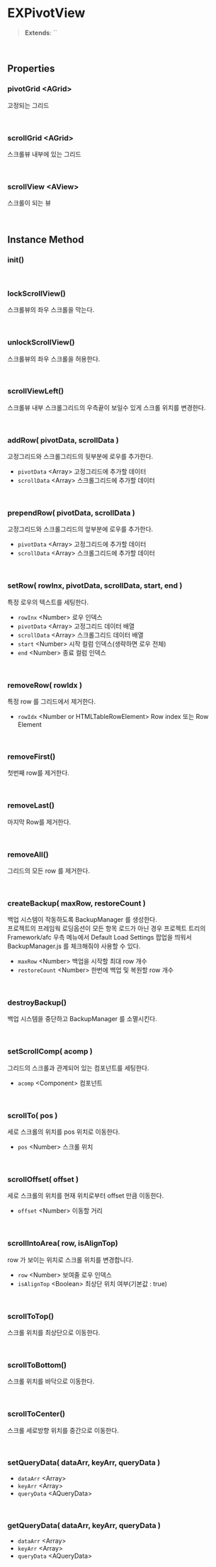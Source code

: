 # EXPivotView
> **Extends**: ``



<br/>

## Properties

### pivotGrid \<AGrid>

고정되는 그리드

<br/>

### scrollGrid \<AGrid>

스크롤뷰 내부에 있는 그리드

<br/>

### scrollView \<AView>

스크롤이 되는 뷰

<br/>

## Instance Method

### init()

<br/>

### lockScrollView()

스크롤뷰의 좌우 스크롤을 막는다.

<br/>

### unlockScrollView()

스크롤뷰의 좌우 스크롤을 허용한다.

<br/>

### scrollViewLeft()

스크롤뷰 내부 스크롤그리드의 우측끝이 보일수 있게 스크롤 위치를 변경한다.

<br/>

### addRow( pivotData, scrollData )

고정그리드와 스크롤그리드의 뒷부분에 로우를 추가한다.

* `pivotData` \<Array> 고정그리드에 추가할 데이터
* `scrollData` \<Array> 스크롤그리드에 추가할 데이터

<br/>

### prependRow( pivotData, scrollData )

고정그리드와 스크롤그리드의 앞부분에 로우를 추가한다.

* `pivotData` \<Array> 고정그리드에 추가할 데이터
* `scrollData` \<Array> 스크롤그리드에 추가할 데이터

<br/>

### setRow( rowInx, pivotData, scrollData, start, end )

특정 로우의 텍스트를 세팅한다.

* `rowInx` \<Number> 로우 인덱스
* `pivotData` \<Array> 고정그리드 데이터 배열
* `scrollData` \<Array> 스크롤그리드 데이터 배열
* `start` \<Number> 시작 컬럼 인덱스(생략하면 로우 전체)
* `end` \<Number> 종료 컬럼 인덱스

<br/>

### removeRow( rowIdx )

특정 row 를 그리드에서 제거한다.

* `rowIdx` \<Number or HTMLTableRowElement> Row index 또는 Row Element

<br/>

### removeFirst()

첫번째 row를 제거한다.

<br/>

### removeLast()

마지막 Row를 제거한다.

<br/>

### removeAll()

그리드의 모든 row 를 제거한다.

<br/>

### createBackup( maxRow, restoreCount )

백업 시스템이 작동하도록 BackupManager 를 생성한다.<br/>프로젝트의 프레임웍 로딩옵션이 모든 항목 로드가 아닌 경우 프로젝트 트리의 Framework/afc 우측 메뉴에서 Default Load Settings 팝업을 띄워서 BackupManager.js 를 체크해줘야 사용할 수 있다.

* `maxRow` \<Number> 백업을 시작할 최대 row 개수
* `restoreCount` \<Number> 한번에 백업 및 복원할 row 개수

<br/>

### destroyBackup()

백업 시스템을 중단하고 BackupManager 를 소멸시킨다.

<br/>

<!-- 
### applyBackupScroll()

각 그리드에 백업스크롤을 적용한다. <br/><br/>※ 그리드내부에 표현될 항목의 최대 개수와 복원 개수를 지정하여 항목을 무한히 추가하지 않고 관리한다.

<br/>

### setAllGridSelect()



* **Parameters**: 


* **Usage**: 
```js

```

<br/> -->

### setScrollComp( acomp )

그리드의 스크롤과 관계되어 있는 컴포넌트를 세팅한다.

* `acomp` \<Component> 컴포넌트

<br/>

### scrollTo( pos )

세로 스크롤의 위치를 pos 위치로 이동한다.

* `pos` \<Number> 스크롤 위치

<br/>

### scrollOffset( offset )

세로 스크롤의 위치를 현재 위치로부터 offset 만큼 이동한다.

* `offset` \<Number> 이동할 거리

<br/>

### scrollIntoArea( row, isAlignTop)

row 가 보이는 위치로 스크롤 위치를 변경합니다.

* `row` \<Number> 보여줄 로우 인덱스
* `isAlignTop` \<Boolean> 최상단 위치 여부(기본값 : true)


<br/>

### scrollToTop()

스크롤 위치를 최상단으로 이동한다.

<br/>

### scrollToBottom()

스크롤 위치를 바닥으로 이동한다.

<br/>

### scrollToCenter()

스크롤 세로방향 위치를 중간으로 이동한다.

<br/>

### setQueryData( dataArr, keyArr, queryData )



* `dataArr` \<Array>
* `keyArr` \<Array>
* `queryData` \<AQueryData>

<br/>

### getQueryData( dataArr, keyArr, queryData )



* `dataArr` \<Array>
* `keyArr` \<Array>
* `queryData` \<AQueryData>

<br/>